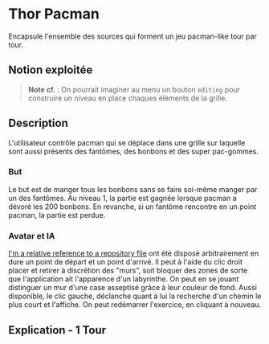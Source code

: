 # Thor Pacman

Encapsule l'ensemble des sources qui forment un jeu pacman-like tour par tour.

## Notion exploitée

> **Note cf.** : On pourrait imaginer au menu un bouton `editing` pour construire un niveau en place chaques élèments de la grille.

## Description

L'utilisateur contrôle pacman qui se déplace dans une grille sur laquelle sont aussi présents des fantômes, des bonbons et des super pac-gommes.

### But

Le but est de manger tous les bonbons sans se faire soi-même manger par un des fantômes. Au niveau 1, la partie est gagnée lorsque pacman a dévoré les 200 bonbons. En revanche, si un fantôme rencontre en un point pacman, la partie est perdue.

### Avatar et IA

[I'm a relative reference to a repository file](./Asset/ghost0.png)
ont été disposé arbitrairement en dure un point de départ et un point d'arrivé. Il peut à l'aide du clic droit placer et retirer à discrétion des "murs", soit bloquer des zones de sorte que l'application ait l'apparence d'un labyrinthe. On peut en se jouant distinguer un mur d'une case asseptisé grâce à leur couleur de fond. Aussi disponible, le clic gauche, déclanche quant à lui la recherche d'un chemin le plus court et l'affiche. On peut redémarrer l'exercice, en cliquant à nouveau.



## Explication - 1 Tour
